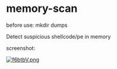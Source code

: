 # memory-scan
before use: mkdir dumps

Detect suspicious shellcode/pe in memory

screenshot:

[![f6btbV.png](https://z3.ax1x.com/2021/08/14/f6btbV.png)](https://imgtu.com/i/f6btbV)
